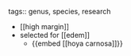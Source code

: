 tags:: genus, species, research

- [[high margin]]
- selected for [[edem]]
	- {{embed [[hoya carnosa]]}}